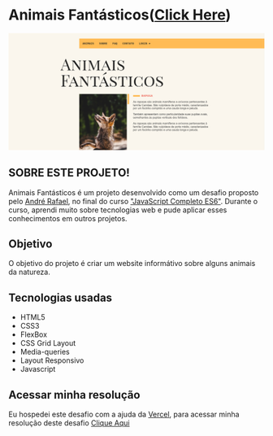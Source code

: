 # Animais Fantásticos([Click Here](https://netinhoalves.github.io/animais-fantasticos/))

![Preview](./img/preview/preview-desktop.png)

## SOBRE ESTE PROJETO!

Animais Fantásticos é um projeto desenvolvido como um desafio proposto pelo [André Rafael](https://www.youtube.com/origamid), no final do curso ["JavaScript Completo ES6"](https://www.origamid.com/curso/javascript-completo-es6). Durante o curso, aprendi muito sobre tecnologias web e pude aplicar esses conhecimentos em outros projetos.

## Objetivo
O objetivo do projeto é criar um website informátivo sobre alguns animais da natureza.

## Tecnologias usadas

* HTML5
* CSS3
* FlexBox
* CSS Grid Layout
* Media-queries
* Layout Responsivo
* Javascript

## Acessar minha resolução

   Eu hospedei este desafio com a ajuda da [Vercel](https://vercel.com/), para acessar minha resolução deste desafio [Clique Aqui](https://netinhoalves.github.io/animais-fantasticos/)